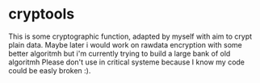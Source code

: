# cryptools

This is some cryptographic function, adapted by myself with aim to crypt plain data.
Maybe later i would work on rawdata encryption with some better algoritmh but i'm currently trying to build a large bank of old algoritmh
Please don't use in critical systeme because I know my code could be easly broken :).
